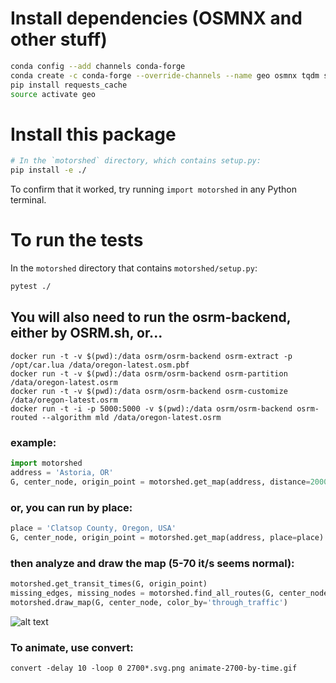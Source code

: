 # Install dependencies (OSMNX and other stuff)

```sh
conda config --add channels conda-forge 
conda create -c conda-forge --override-channels --name geo osmnx tqdm selenium phantomjs pillow bokeh jupyter
pip install requests_cache
source activate geo
```

# Install this package
```sh
# In the `motorshed` directory, which contains setup.py:
pip install -e ./
```
To confirm that it worked, try running `import motorshed` in any Python terminal.

# To run the tests
In the `motorshed` directory that contains `motorshed/setup.py`:

```sh
pytest ./
```

## You will also need to run the osrm-backend, either by OSRM.sh, or...
```
docker run -t -v $(pwd):/data osrm/osrm-backend osrm-extract -p /opt/car.lua /data/oregon-latest.osm.pbf
docker run -t -v $(pwd):/data osrm/osrm-backend osrm-partition /data/oregon-latest.osrm
docker run -t -v $(pwd):/data osrm/osrm-backend osrm-customize /data/oregon-latest.osrm
docker run -t -i -p 5000:5000 -v $(pwd):/data osrm/osrm-backend osrm-routed --algorithm mld /data/oregon-latest.osrm
```

### example:

```python
import motorshed
address = 'Astoria, OR'
G, center_node, origin_point = motorshed.get_map(address, distance=20000)
```

### or, you can run by place:
```python
place = 'Clatsop County, Oregon, USA'
G, center_node, origin_point = motorshed.get_map(address, place=place)
```


### then analyze and draw the map (5-70 it/s seems normal):
```python
motorshed.get_transit_times(G, origin_point)
missing_edges, missing_nodes = motorshed.find_all_routes(G, center_node)
motorshed.draw_map(G, center_node, color_by='through_traffic')
```

![alt text](images/Clatsop.png "Clatsop County")

### To animate, use convert:
```
convert -delay 10 -loop 0 2700*.svg.png animate-2700-by-time.gif
```
